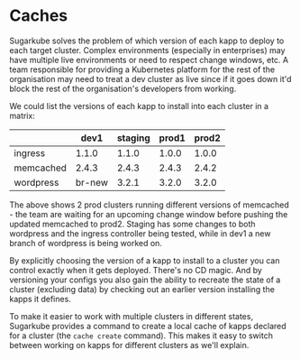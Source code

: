 # Caches
Sugarkube solves the problem of which version of each kapp to deploy to each target cluster. Complex environments (especially in enterprises) may have multiple live environments or need to respect change windows, etc. A team responsible for providing a Kubernetes platform for the rest of the organisation may need to treat a dev cluster as live since if it goes down it'd block the rest of the organisation's developers from working. 

We could list the versions of each kapp to install into each cluster in a matrix:

|           | dev1   | staging | prod1 | prod2 |
|-----------|--------|---------|-------|-------|
| ingress   | 1.1.0  | 1.1.0   | 1.0.0 | 1.0.0 |
| memcached | 2.4.3  | 2.4.3   | 2.4.3 | 2.4.2 |
| wordpress | br-new | 3.2.1   | 3.2.0 | 3.2.0 |

The above shows 2 prod clusters running different versions of memcached - the team are waiting for an upcoming change window before pushing the updated memcached to prod2. Staging has some changes to both wordpress and the ingress controller being tested, while in dev1 a new branch of wordpress is being worked on.

By explicitly choosing the version of a kapp to install to a cluster you can control exactly when it gets deployed. There's no CD magic. And by versioning your configs you also gain the ability to recreate the state of a cluster (excluding data) by checking out an earlier version installing the kapps it defines.

To make it easier to work with multiple clusters in different states, Sugarkube provides a command to create a local cache of kapps declared for a cluster (the `cache create` command). This makes it easy to switch between working on kapps for different clusters as we'll explain. 

